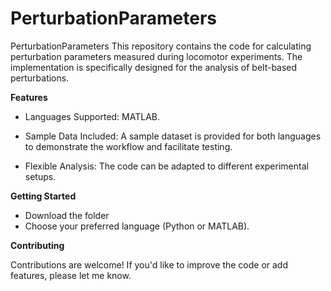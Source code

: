 # PerturbationParameters
PerturbationParameters
This repository contains the code for calculating perturbation parameters measured during locomotor experiments. 
The implementation is specifically designed for the analysis of belt-based perturbations.

**Features**

- Languages Supported: 
MATLAB.

- Sample Data Included: 
A sample dataset is provided for both languages to demonstrate the workflow and facilitate testing.

- Flexible Analysis: 
The code can be adapted to different experimental setups.

**Getting Started**

- Download the folder
- Choose your preferred language (Python or MATLAB).

**Contributing**

Contributions are welcome! If you'd like to improve the code or add features, please let me know.
